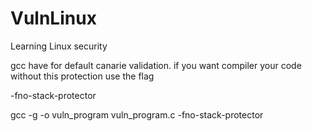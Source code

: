 # VulnLinux

Learning Linux security

gcc have for default canarie validation. if you want compiler your code without this protection use the flag

-fno-stack-protector 

gcc -g -o vuln_program vuln_program.c -fno-stack-protector 
